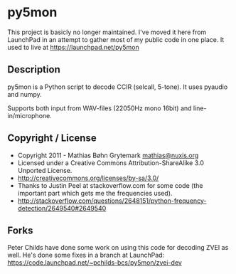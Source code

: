 
# py5mon

This project is basicly no longer maintained. I've moved it here from LaunchPad in an attempt to gather most of my public code in one place. It used to live at https://launchpad.net/py5mon

## Description
py5mon is a Python script to decode CCIR (selcall, 5-tone).
It uses pyaudio and numpy.

Supports both input from WAV-files (22050Hz mono 16bit) and line-in/microphone.

## Copyright / License
* Copyright 2011 - Mathias Bøhn Grytemark <mathias@nuxis.org>
* Licensed under a Creative Commons Attribution-ShareAlike 3.0 Unported License.
* http://creativecommons.org/licenses/by-sa/3.0/
* Thanks to Justin Peel at stackoverflow.com for some code (the important part which gets me the frequencies used). 
* http://stackoverflow.com/questions/2648151/python-frequency-detection/2649540#2649540

## Forks

Peter Childs have done some work on using this code for decoding ZVEI as well. He's done some fixes in a branch at LaunchPad: https://code.launchpad.net/~pchilds-bcs/py5mon/zvei-dev
